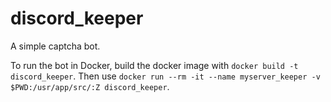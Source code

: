 # discord_keeper

A simple captcha bot.

To run the bot in Docker, build the docker image with `docker build -t discord_keeper`.
Then use `docker run --rm -it --name myserver_keeper -v $PWD:/usr/app/src/:Z discord_keeper`.
